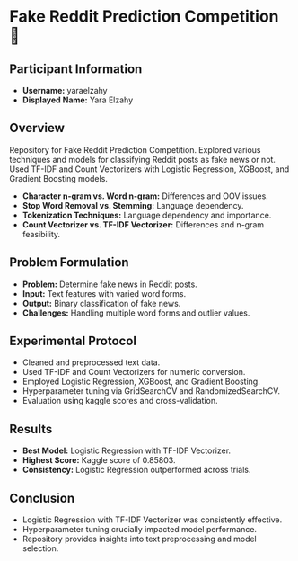 # Fake Reddit Prediction Competition 🎯
## Participant Information
- **Username:** yaraelzahy
- **Displayed Name:** Yara Elzahy

## Overview
Repository for Fake Reddit Prediction Competition. Explored various techniques and models for classifying Reddit posts as fake news or not. Used TF-IDF and Count Vectorizers with Logistic Regression, XGBoost, and Gradient Boosting models.

- **Character n-gram vs. Word n-gram:** Differences and OOV issues.
- **Stop Word Removal vs. Stemming:** Language dependency.
- **Tokenization Techniques:** Language dependency and importance.
- **Count Vectorizer vs. TF-IDF Vectorizer:** Differences and n-gram feasibility.

## Problem Formulation
- **Problem:** Determine fake news in Reddit posts.
- **Input:** Text features with varied word forms.
- **Output:** Binary classification of fake news.
- **Challenges:** Handling multiple word forms and outlier values.

## Experimental Protocol
- Cleaned and preprocessed text data.
- Used TF-IDF and Count Vectorizers for numeric conversion.
- Employed Logistic Regression, XGBoost, and Gradient Boosting.
- Hyperparameter tuning via GridSearchCV and RandomizedSearchCV.
- Evaluation using kaggle scores and cross-validation.

## Results
- **Best Model:** Logistic Regression with TF-IDF Vectorizer.
- **Highest Score:** Kaggle score of 0.85803.
- **Consistency:** Logistic Regression outperformed across trials.

## Conclusion
- Logistic Regression with TF-IDF Vectorizer was consistently effective.
- Hyperparameter tuning crucially impacted model performance.
- Repository provides insights into text preprocessing and model selection.

